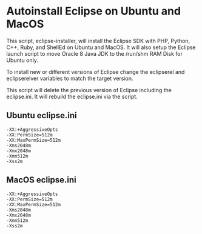 # Autoinstall Eclipse on Ubuntu and MacOS #

This script, eclipse-installer, will install the Eclipse SDK with PHP, Python, C++, 
Ruby, and ShellEd on Ubuntu and MacOS. It will also setup the Eclipse 
launch script to move Oracle 8 Java JDK to the /run/shm RAM Disk for 
Ubuntu only.

To install new or different versions of Eclipse change the eclipserel and 
eclipserelver variables to match the target version.

This script will delete the previous version of Eclipse including the eclipse.ini. 
It will rebuild the eclipse.ini via the script. 

## Ubuntu eclipse.ini ##
```
-XX:+AggressiveOpts
-XX:PermSize=512m
-XX:MaxPermSize=512m
-Xms2048m
-Xmx2048m
-Xmn512m
-Xss2m
```
## MacOS eclipse.ini ##
```
-XX:+AggressiveOpts
-XX:PermSize=512m
-XX:MaxPermSize=512m
-Xms2048m
-Xmx2048m
-Xmn512m
-Xss2m
```
